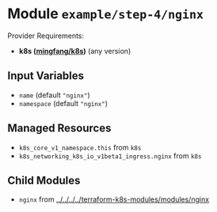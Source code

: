 
# Module `example/step-4/nginx`

Provider Requirements:
* **k8s ([mingfang/k8s](https://registry.terraform.io/providers/mingfang/k8s/latest))** (any version)

## Input Variables
* `name` (default `"nginx"`)
* `namespace` (default `"nginx"`)

## Managed Resources
* `k8s_core_v1_namespace.this` from `k8s`
* `k8s_networking_k8s_io_v1beta1_ingress.nginx` from `k8s`

## Child Modules
* `nginx` from [../../../../terraform-k8s-modules/modules/nginx](../../../../terraform-k8s-modules/modules/nginx)

